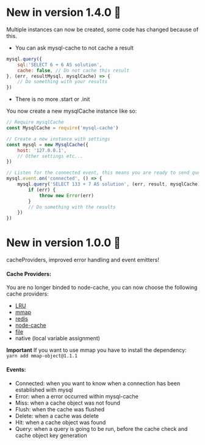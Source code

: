 
#  New in version 1.4.0 :rocket:
Multiple instances can now be created, some code has changed because of this.

 - You can ask mysql-cache to not cache a result

```javascript
mysql.query({
    sql:'SELECT 6 + 6 AS solution',
    cache: false, // Do not cache this result
}, (err, resultMysql, mysqlCache) => {
    // Do something with your results
})
```

 - There is no more .start or .init

You now create a new mysqlCache instance like so:

```javascript
// Require mysqlCache
const MysqlCache = require('mysql-cache')

// Create a new instance with settings
const mysql = new MysqlCache({
    host: '127.0.0.1',
    // Other settings etc...
})

// Listen for the connected event, this means you are ready to send queries
mysql.event.on('connected', () => {
    mysql.query('SELECT 133 + 7 AS solution', (err, result, mysqlCache) => {
        if (err) {
            throw new Error(err)
        }
        // Do something with the results
    })
})
```

#  New in version 1.0.0 :rocket:
cacheProviders, improved error handling and event emitters!

#### Cache Providers:
You are no longer binded to node-cache, you can now choose the following cache providers:
 - [LRU](https://www.npmjs.com/package/lru-cache)
 - [mmap](https://www.npmjs.com/package/mmap-object)
 - [redis](https://www.npmjs.com/package/redis)
 - [node-cache](https://www.npmjs.com/package/node-cache)
 - [file](https://www.npmjs.com/package/cacheman-file)
 - native (local variable assignment)

 **Important** If you want to use mmap you have to install the dependency: `
    yarn add mmap-object@1.1.1`

#### Events:
 - Connected: when you want to know when a connection has been established with mysql
 - Error: when a error occurred within mysql-cache 
 - Miss: when a cache object was not found
 - Flush: when the cache was flushed
 - Delete: when a cache was delete
 - Hit: when a cache object was found
 - Query: when a query is going to be run, before the cache check and cache object key generation
